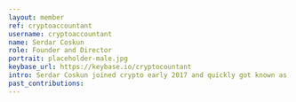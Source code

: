 ```yaml
---
layout: member
ref: cryptoaccountant
username: cryptoaccountant
name: Serdar Coskun
role: Founder and Director
portrait: placeholder-male.jpg
keybase_url: https://keybase.io/cryptocountant
intro: Serdar Coskun joined crypto early 2017 and quickly got known as the Crypto Accountant. He has a background in Financial Audit and Data-Analytics, using his knowledge to guide and advice both individuals and companies. He excels at finance, strategy, internal control, process design and governance. The Crypto Accountant is the financial guru that founded and runs the official Veil Foundation. He contributes by bringing his corporate expertise into the Veil advisory board.
past_contributions: 
---
```

